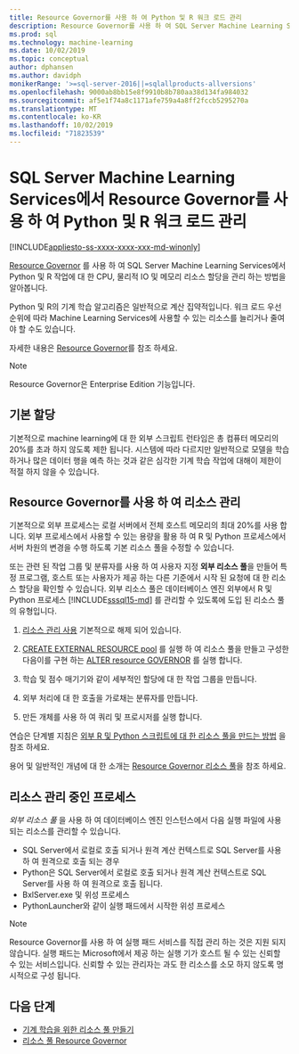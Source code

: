 ```yaml
---
title: Resource Governor를 사용 하 여 Python 및 R 워크 로드 관리
description: Resource Governor를 사용 하 여 SQL Server Machine Learning Services에서 Python 및 R 작업에 대 한 CPU, 물리적 IO 및 메모리 리소스 할당을 관리 하는 방법을 알아봅니다.
ms.prod: sql
ms.technology: machine-learning
ms.date: 10/02/2019
ms.topic: conceptual
author: dphansen
ms.author: davidph
monikerRange: '>=sql-server-2016||=sqlallproducts-allversions'
ms.openlocfilehash: 9000ab8bb15e8f9910b8b780aa38d134fa984032
ms.sourcegitcommit: af5e1f74a8c1171afe759a4a8ff2fccb5295270a
ms.translationtype: MT
ms.contentlocale: ko-KR
ms.lasthandoff: 10/02/2019
ms.locfileid: "71823539"
---
```

# <a name="manage-python-and-r-workloads-with-resource-governor-in-sql-server-machine-learning-services"></a>SQL Server Machine Learning Services에서 Resource Governor를 사용 하 여 Python 및 R 워크 로드 관리
[!INCLUDE[appliesto-ss-xxxx-xxxx-xxx-md-winonly](../../includes/appliesto-ss-xxxx-xxxx-xxx-md-winonly.md)]

[Resource Governor](../../relational-databases/resource-governor/resource-governor.md) 를 사용 하 여 SQL Server Machine Learning Services에서 Python 및 R 작업에 대 한 CPU, 물리적 IO 및 메모리 리소스 할당을 관리 하는 방법을 알아봅니다.

Python 및 R의 기계 학습 알고리즘은 일반적으로 계산 집약적입니다. 워크 로드 우선 순위에 따라 Machine Learning Services에 사용할 수 있는 리소스를 늘리거나 줄여야 할 수도 있습니다.

자세한 내용은 [Resource Governor](../../relational-databases/resource-governor/resource-governor.md)를 참조 하세요.

> [!NOTE] 
> Resource Governor은 Enterprise Edition 기능입니다.

## <a name="default-allocations"></a>기본 할당

기본적으로 machine learning에 대 한 외부 스크립트 런타임은 총 컴퓨터 메모리의 20%를 초과 하지 않도록 제한 됩니다. 시스템에 따라 다르지만 일반적으로 모델을 학습 하거나 많은 데이터 행을 예측 하는 것과 같은 심각한 기계 학습 작업에 대해이 제한이 적절 하지 않을 수 있습니다. 

## <a name="manage-resources-with-resource-governor"></a>Resource Governor를 사용 하 여 리소스 관리
 
기본적으로 외부 프로세스는 로컬 서버에서 전체 호스트 메모리의 최대 20%를 사용 합니다. 외부 프로세스에서 사용할 수 있는 용량을 활용 하 여 R 및 Python 프로세스에서 서버 차원의 변경을 수행 하도록 기본 리소스 풀을 수정할 수 있습니다.

또는 관련 된 작업 그룹 및 분류자를 사용 하 여 사용자 지정 **외부 리소스 풀**을 만들어 특정 프로그램, 호스트 또는 사용자가 제공 하는 다른 기준에서 시작 된 요청에 대 한 리소스 할당을 확인할 수 있습니다. 외부 리소스 풀은 데이터베이스 엔진 외부에서 R 및 Python 프로세스 [!INCLUDE[sssql15-md](../../includes/sssql15-md.md)] 를 관리할 수 있도록에 도입 된 리소스 풀의 유형입니다.

1. [리소스 관리 사용](https://docs.microsoft.com/sql/relational-databases/resource-governor/enable-resource-governor) 기본적으로 해제 되어 있습니다.

2. [CREATE EXTERNAL RESOURCE pool](https://docs.microsoft.com/sql/t-sql/statements/create-external-resource-pool-transact-sql) 를 실행 하 여 리소스 풀을 만들고 구성한 다음이를 구현 하는 [ALTER resource GOVERNOR](https://docs.microsoft.com/sql/t-sql/statements/alter-resource-governor-transact-sql) 를 실행 합니다.

3. 학습 및 점수 매기기와 같이 세부적인 할당에 대 한 작업 그룹을 만듭니다.

4. 외부 처리에 대 한 호출을 가로채는 분류자를 만듭니다.

5. 만든 개체를 사용 하 여 쿼리 및 프로시저를 실행 합니다.

연습은 단계별 지침은 [외부 R 및 Python 스크립트에 대 한 리소스 풀을 만드는 방법](../../advanced-analytics/r/how-to-create-a-resource-pool-for-r.md) 을 참조 하세요.

용어 및 일반적인 개념에 대 한 소개는 [Resource Governor 리소스 풀](../../relational-databases/resource-governor/resource-governor-resource-pool.md)을 참조 하세요.

## <a name="processes-under-resource-governance"></a>리소스 관리 중인 프로세스
  
 *외부 리소스 풀* 을 사용 하 여 데이터베이스 엔진 인스턴스에서 다음 실행 파일에 사용 되는 리소스를 관리할 수 있습니다.

+ SQL Server에서 로컬로 호출 되거나 원격 계산 컨텍스트로 SQL Server를 사용 하 여 원격으로 호출 되는 경우
+ Python은 SQL Server에서 로컬로 호출 되거나 원격 계산 컨텍스트로 SQL Server를 사용 하 여 원격으로 호출 됩니다.
+ BxlServer.exe 및 위성 프로세스
+ PythonLauncher와 같이 실행 패드에서 시작한 위성 프로세스
  
> [!NOTE]
> Resource Governor를 사용 하 여 실행 패드 서비스를 직접 관리 하는 것은 지원 되지 않습니다. 실행 패드는 Microsoft에서 제공 하는 실행 기가 호스트 될 수 있는 신뢰할 수 있는 서비스입니다. 신뢰할 수 있는 관리자는 과도 한 리소스를 소모 하지 않도록 명시적으로 구성 됩니다.
  
## <a name="next-steps"></a>다음 단계

+ [기계 학습을 위한 리소스 풀 만들기](create-external-resource-pool.md)
+ [리소스 풀 Resource Governor](../../relational-databases/resource-governor/resource-governor-resource-pool.md)
